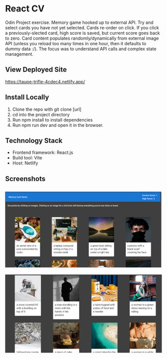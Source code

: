 # React CV 
Odin Project exercise. Memory game hooked up to external API. Try and select cards you have not yet selected. Cards re-order on click. If you click a previously-slected card, high score is saved, but current score goes back to zero. Card content populates randomly/dynamically from external image API (unless you reload too many times in one hour, then it defaults to dummy data :/). The focus was to understand API calls and complex state management.

## View Deployed Site
https://taupe-trifle-4cdec4.netlify.app/

## Install Locally
1. Clone the repo with git clone [url]
2. cd into the project directory
3. Run npm install to install dependencies
4. Run npm run dev and open it in the browser.

## Technology Stack
* Frontend framework: React.js
* Build tool: Vite
* Host: Netlify

## Screenshots
![CV Example 1](./screenshots/memory-card-game.png)
---
![CV Example 1](./screenshots/random-images-1.png)

